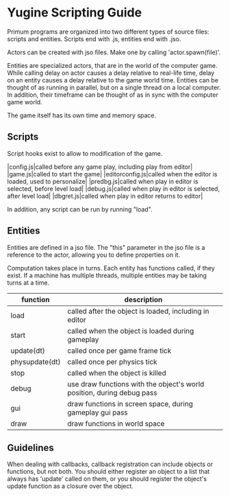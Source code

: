 # Yugine Scripting Guide

Primum programs are organized into two different types of source files: scripts and entities. Scripts end with .js, entities end with .jso.

Actors can be created with jso files. Make one by calling 'actor.spawn(file)'.

Entities are specialized actors, that are in the world of the computer game. While calling delay on actor causes a delay relative to real-life time, delay on an entity causes a delay relative to the game world time. Entities can be thought of as running in parallel, but on a single thread on a local computer. In addition, their timeframe can be thought of as in sync with the computer game world.

The game itself has its own time and memory space.

## Scripts

Script hooks exist to allow to modification of the game.

|config.js|called before any game play, including play from editor|
|game.js|called to start the game|
|editorconfig.js|called when the editor is loaded, used to personalize|
|predbg.js|called when play in editor is selected, before level load|
|debug.js|called when play in editor is selected, after level load|
|dbgret.js|called when play in editor returns to editor|

In addition, any script can be run by running "load".

## Entities

Entities are defined in a jso file. The "this" parameter in the jso file is a reference to the actor, allowing you to define properties on it.

Computation takes place in turns. Each entity has functions called, if they exist. If a machine has multiple threads, multiple entities may be taking turns at a time.

|function|description|
|---|---|
|load|called after the object is loaded, including in editor|
|start|called when the object is loaded during gameplay|
|update(dt)|called once per game frame tick|
|physupdate(dt)|called once per physics tick|
|stop|called when the object is killed|
|debug|use draw functions with the object's world position, during debug pass|
|gui|draw functions in screen space, during gameplay gui pass|
|draw|draw functions in world space|

## Guidelines
When dealing with callbacks, callback registration can include objects or functions, but not both. You should either register an object to a list that always has 'update' called on them, or you should register the object's update function as a closure over the object.